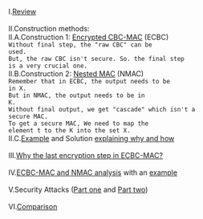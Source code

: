 I.<a href="http://geekresearchlab.net/coursera/crypto1/00-review.jpg">Review</a><br>
<br>
II.Construction methods: <br>
II.A.Construction 1: <a href="http://geekresearchlab.net/coursera/crypto1/01-constr1.jpg">Encrypted CBC-MAC</a> (ECBC) <br>
<code>Without final step, the "raw CBC" can be used.</code><br>
<code>But, the raw CBC isn't secure. So. the final step is a very crucial one.</code><br>
II.B.Construction 2: <a href="http://geekresearchlab.net/coursera/crypto1/01-constr2.jpg">Nested MAC</a> (NMAC)<br>
<code>Remember that in ECBC, the output needs to be in X.</code><br>
<code>But in NMAC, the output needs to be in K.</code><br>
<code>Without final output, we get "cascade" which isn't a secure MAC.</code><br>
<code>To get a secure MAC, We need to map the element t to the K into the set X.</code><br>
II.C.<a href="http://geekresearchlab.net/coursera/crypto1/02-constr-example.jpg">Example</a> and Solution <a href="http://geekresearchlab.net/coursera/crypto1/02-constr-example-why.jpg">explaining why and how</a><br>
<br>
III.<a href="http://geekresearchlab.net/coursera/crypto1/03-why-last.jpg">Why the last encryption step in ECBC-MAC?</a><br>
<br>
IV.<a href="http://geekresearchlab.net/coursera/crypto1/04-analysis.jpg">ECBC-MAC and NMAC analysis</a> 
with an <a href="http://geekresearchlab.net/coursera/crypto1/04-analysis-eg.jpg">example</a><br>
<br>
V.Security Attacks (<a href="http://geekresearchlab.net/coursera/crypto1/05-sec-attack.jpg">Part one</a> and 
<a href="http://geekresearchlab.net/coursera/crypto1/05-sec-attack-2.jpg">Part two</a>)<br><br>
VI.<a href="http://geekresearchlab.net/coursera/crypto1/06-comparison.jpg">Comparison</a>

